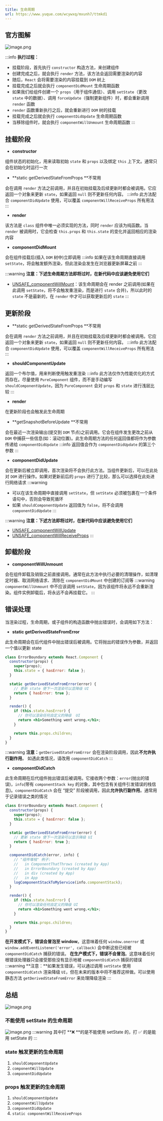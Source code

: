 ```yaml
---
title: 生命周期
url: https://www.yuque.com/wcywxq/mxunh7/ttmkd1
---
```


<a name="D1A6O"></a>

## 官方图解

![image.png](../../assets/ttmkd1/1646657266595-d9e4c515-733d-4d3c-ba45-eb78b06b74a5.png)

:::info
**执行过程：**

- 挂载阶段，首先执行 `constructor` 构造方法，来创建组件
- 创建完成之后，就会执行 `render` 方法，该方法会返回需要渲染的内容
- 随后，`React` 会将需要渲染的内容挂载到 `DOM` 树上
- 挂载完成之后就会执行 `componentDidMount` 生命周期函数
- 如果我们给组件创建一个 `props`（用于组件通信）、调用 `setState`（更改 `state` 中的数据）、调用 `forceUpdate`（强制更新组件）时，都会重新调用 `render` 函数
- `render` 函数重新执行之后，就会重新进行 `DOM` 树的挂载
- 挂载完成之后就会执行 `componentDidUpdate` 生命周期函数
- 当移除组件时，就会执行 `componentWillUnmount` 生命周期函数
  ::: <a name="U61d0"></a>

## 挂载阶段

- **constructor**

组件状态的初始化，用来读取初始 `state` 和 `props` 以及绑定 `this` 上下文。通常只会在初始化时运行一次

- **static getDerivedStateFromProps **不常用

会在调用 `render` 方法之前调用，并且在初始挂载及后续更新时都会被调用。它应返回一个对象来更新 `state`，如果返回 `null` 则不更新任何内容。
:::info
此方法配合 `componentDidUpdate` 使用，可以覆盖 `componentWillReceiveProps` 所有用法
:::

- **render**

该方法是 `class` 组件中唯一必须实现的方法，同时 `render` 应该为纯函数。当 `render` 被调用时，它会检查 `this.props` 和 `this.state` 的变化并返回相应的渲染内容

- **componentDidMount**

会在组件挂载后(插入 `DOM` 树中)立即调用
:::info
如果在该生命周期直接调用 `setState`，将会触发额外渲染，但此渲染会发生在浏览器更新屏幕之前
:::

:::warning
**注意：下述生命周期方法即将过时，在新代码中应该避免使用它们**

- [UNSAFE\_componentWillMount](https://zh-hans.reactjs.org/docs/react-component.html#unsafe_componentwillmount)：该生命周期会在 render 之前调用(如果在此调用 `setState`，将不会触发重渲染，而是进行 `state` 合并)，所以此时的 `state` 不是最新的，在 `render` 中才可以获取更新后的 `state`
  ::: <a name="XRZyT"></a>

## 更新阶段

- **static getDerivedStateFromProps **不常用

会在调用 `render` 方法之前调用，并且在初始挂载及后续更新时都会被调用。它应返回一个对象来更新 `state`，如果返回 `null` 则不更新任何内容。
:::info
此方法配合 `componentDidUpdate` 使用，可以覆盖 `componentWillReceiveProps` 所有用法
:::

- **shouldComponentUpdate**

返回一个布尔值，用来判断使用触发重渲染
:::info
此方法仅作为性能优化的方式而存在。尽量使用 `PureComponent` 组件，而不是手动编写 `shouldComponentUpdate`，因为 `PureComponent` 会对 `props` 和 `state` 进行浅层比较
:::

- **render**

在更新阶段也会触发此生命周期

- **getSnapshotBeforeUpdate **不常用

会在最近一次渲染输出(提交到 `DOM` 节点)之前调用。它会在组件发生更改之前从 `DOM` 中捕获一些信息(如：滚动位置)。此生命周期方法的任何返回值都将作为参数传递给 `componentDidUpdate`
:::info
返回值会作为 `componentDidUpdate` 的第三个参数
:::

- **componentDidUpdate**

会在更新后被立即调用，首次渲染将不会执行此方法。当组件更新后，可以在此处对 `DOM` 进行操作。如果对更新前后的 `props` 进行了比较，那么可以选择在此处进行网络请求
:::warning

- 可以在该生命周期中直接调用 `setState`，但 `setState` 必须被包裹在一个条件语句中，否则会导致死循环
- 如果 `shouldComponentUpdate` 返回值为 `false`，将不会调用 `componentDidUpdate`
  :::



:::warning
**注意：下述方法即将过时，在新代码中应该避免使用它们**

- [UNSAFE\_componentWillUpdate](https://zh-hans.reactjs.org/docs/react-component.html#unsafe_componentwillupdate)
- [UNSAFE\_componentWillReceiveProps](https://zh-hans.reactjs.org/docs/react-component.html#unsafe_componentwillreceiveprops)
  ::: <a name="slP8w"></a>

## 卸载阶段

- **componentWillUnmount**

会在组件卸载及销毁之前直接调用。通常在此方法中执行必要的清理操作，如清理定时器、取消网络请求、清除在 `componentDidMount` 中创建的订阅等
:::warning
`componentWillUnmount` 中不应该调用 `setState`，因为该组件将永远不会重新渲染。组件实例卸载后，将永远不会再挂载它。
::: <a name="UsgfN"></a>

## 错误处理

当渲染过程，生命周期，或子组件的构造函数中抛出错误时，会调用如下方法：

- **static getDerivedStateFromError**

此生命周期会在后代组件中抛出错误后被调用。它将抛出的错误作为参数，并返回一个值以更新 state

```jsx
class ErrorBoundary extends React.Component {
  constructor(props) {
    super(props);
    this.state = { hasError: false };
  }

  static getDerivedStateFromError(error) {
    // 更新 state 使下一次渲染可以显降级 UI
    return { hasError: true };
  }

  render() {
    if (this.state.hasError) {
      // 你可以渲染任何自定义的降级  UI
      return <h1>Something went wrong.</h1>;
    }

    return this.props.children;
  }
}
```

:::warning
**注意：**`getDerivedStateFromError` 会在渲染阶段调用，因此**不允许执行副作用**。 如遇此类情况，请改用 `componentDidCatch`
:::

- **componentDidCatch**

此生命周期在后代组件抛出错误后被调用。它接收两个参数：`error`(抛出的错误)，`info`(带有 `componentStack key` 的对象，其中包含有关组件引发错误的栈信息)。`componentDidCatch` 会在 “提交” 阶段被调用，因此**允许执行副作用**。通常用于记录错误之类的情况

```jsx
class ErrorBoundary extends React.Component {
  constructor(props) {
    super(props);
    this.state = { hasError: false };
  }

  static getDerivedStateFromError(error) {
    // 更新 state 使下一次渲染可以显示降级 UI
    return { hasError: true };
  }

  componentDidCatch(error, info) {
    // "组件堆栈" 例子:
    //   in ComponentThatThrows (created by App)
    //   in ErrorBoundary (created by App)
    //   in div (created by App)
    //   in App
    logComponentStackToMyService(info.componentStack);
  }

  render() {
    if (this.state.hasError) {
      // 你可以渲染任何自定义的降级 UI
      return <h1>Something went wrong.</h1>;
    }

    return this.props.children;
  }
}
```

**在开发模式下，错误会冒泡至 window**。这意味着任何 `window.onerror` 或 `window.addEventListener('error', callback)` 会中断这些已经被 `componentDidCatch` 捕获的错误。
**在生产模式下，错误不会冒泡**。这意味着任何根错误处理器只会接受那些没有显示地被 `componentDidCatch` 捕获的错误
:::warning
**注意：**如果发生错误，可以通过调用 `setState` 使用 `componentDidCatch` 渲染降级 `UI`，但在未来的版本中将不推荐这样做。可以使用静态方法 `getDerivedStateFromError` 来处理降级渲染
::: <a name="sHTVD"></a>

## 总结

![image.png](../../assets/ttmkd1/1646657220993-91518caa-70c1-4b94-bbe2-0736dcc4103f.png) <a name="sBapQ"></a>

### 不能使用 setState 的生命周期

![image.png](../../assets/ttmkd1/1646657408225-53c606d8-ddbb-4f56-a3f4-f56c6bd896c3.png)
:::warning
其中打 **❌ **的是不能使用 setState 的，打 ✅ 的是能用 setState 的
::: <a name="t7fn1"></a>

### state 触发更新的生命周期

1. `shouldComponentUpdate`
2. `componentWillUpdate`
3. `componentDidUpdate` <a name="rMqtD"></a>

### props 触发更新的生命周期

1. `shouldComponentUpdate`
2. `componentWillUpdate`
3. `componentDidUpdate`
4. `static componentWillReceiveProps`
